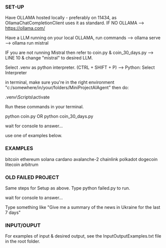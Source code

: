 ### SET-UP ###
Have OLLAMA hosted locally - preferably on 11434, as OllamaChatCompletionClient uses it as standard. IF NO OLLAMA --> https://ollama.com/

Have a LLM running on your local OLLAMA, run commands --> ollama serve --> ollama run mistral

IF you are not running Mistral then refer to coin.py & coin_30_days.py --> LINE 10 & change "mistral" to desired LLM.

Select .venv as python interpreter. (CTRL + SHIFT + P) --> Python: Select Interpreter 

in terminal, make sure you're in the right environment "c:/somewhere/in/your/folders/MiniProjectAIAgent" then do:

.venv\Scripts\activate

Run these commands in your terminal.

python coin.py       OR        python coin_30_days.py

wait for console to answer... 

use one of examples below.


### EXAMPLES ###
bitcoin
ethereum
solana
cardano
avalanche-2
chainlink
polkadot
dogecoin
litecoin
arbitrum



### OLD FAILED PROJECT ###

Same steps for Setup as above. Type python failed.py to run.

wait for console to answer...

Type something like "Give me a summary of the news in Ukraine for the last 7 days"

### INPUT/OUPUT ####

For examples of input & desired output, see the InputOutputExamples.txt file in the root folder.

